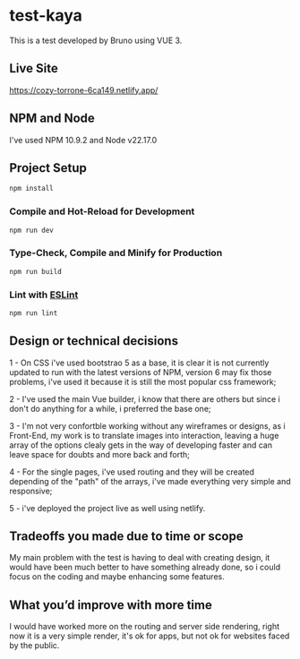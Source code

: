 # test-kaya

This is a test developed by Bruno using VUE 3.

## Live Site

https://cozy-torrone-6ca149.netlify.app/

## NPM and Node

I've used NPM 10.9.2 and Node v22.17.0

## Project Setup

```sh
npm install
```

### Compile and Hot-Reload for Development

```sh
npm run dev
```

### Type-Check, Compile and Minify for Production

```sh
npm run build
```

### Lint with [ESLint](https://eslint.org/)

```sh
npm run lint
```

## Design or technical decisions

1 - On CSS i've used bootstrao 5 as a base, it is clear it is not currently updated to run with the latest versions of NPM, version 6 may fix those problems, i've used it because it is still the most popular css framework;

2 - I've used the main Vue builder, i know that there are others but since i don't do anything for a while, i preferred the base one;

3 - I'm not very confortble working without any wireframes or designs, as i Front-End, my work is to translate images into interaction, leaving a huge array of the options clealy gets in the way of developing faster and can leave space for doubts and more back and forth;

4 - For the single pages, i've used routing and they will be created depending of the "path" of the arrays, i've made everything very simple and responsive;

5 - i've deployed the project live as well using netlify.

## Tradeoffs you made due to time or scope

My main problem with the test is having to deal with creating design, it would have been much better to have something already done, so i could focus on the coding and maybe enhancing some features.

## What you’d improve with more time

I would have worked more on the routing and server side rendering, right now it is a very simple render, it's ok for apps, but not ok for websites faced by the public.